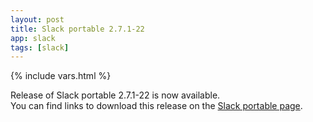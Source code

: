 ```yaml
---
layout: post
title: Slack portable 2.7.1-22
app: slack
tags: [slack]
---
```

{% include vars.html %}

Release of Slack portable 2.7.1-22 is now available.<br />
You can find links to download this release on the [Slack portable page](/app/slack-portable).